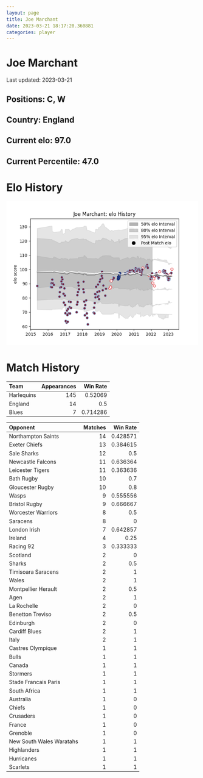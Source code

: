 ```yaml
---  
layout: page  
title: Joe Marchant  
date: 2023-03-21 18:17:20.360881  
categories: player  
---
```

# Joe Marchant


Last updated: 2023-03-21
## Positions: C, W

## Country: England

## Current elo: 97.0

## Current Percentile: 47.0

# Elo History


![elo history](history_JoeMarchant.png)
# Match History


| Team       |   Appearances |   Win Rate |
|:-----------|--------------:|-----------:|
| Harlequins |           145 |   0.52069  |
| England    |            14 |   0.5      |
| Blues      |             7 |   0.714286 |

| Opponent                 |   Matches |   Win Rate |
|:-------------------------|----------:|-----------:|
| Northampton Saints       |        14 |   0.428571 |
| Exeter Chiefs            |        13 |   0.384615 |
| Sale Sharks              |        12 |   0.5      |
| Newcastle Falcons        |        11 |   0.636364 |
| Leicester Tigers         |        11 |   0.363636 |
| Bath Rugby               |        10 |   0.7      |
| Gloucester Rugby         |        10 |   0.8      |
| Wasps                    |         9 |   0.555556 |
| Bristol Rugby            |         9 |   0.666667 |
| Worcester Warriors       |         8 |   0.5      |
| Saracens                 |         8 |   0        |
| London Irish             |         7 |   0.642857 |
| Ireland                  |         4 |   0.25     |
| Racing 92                |         3 |   0.333333 |
| Scotland                 |         2 |   0        |
| Sharks                   |         2 |   0.5      |
| Timisoara Saracens       |         2 |   1        |
| Wales                    |         2 |   1        |
| Montpellier Herault      |         2 |   0.5      |
| Agen                     |         2 |   1        |
| La Rochelle              |         2 |   0        |
| Benetton Treviso         |         2 |   0.5      |
| Edinburgh                |         2 |   0        |
| Cardiff Blues            |         2 |   1        |
| Italy                    |         2 |   1        |
| Castres Olympique        |         1 |   1        |
| Bulls                    |         1 |   1        |
| Canada                   |         1 |   1        |
| Stormers                 |         1 |   1        |
| Stade Francais Paris     |         1 |   1        |
| South Africa             |         1 |   1        |
| Australia                |         1 |   0        |
| Chiefs                   |         1 |   0        |
| Crusaders                |         1 |   0        |
| France                   |         1 |   0        |
| Grenoble                 |         1 |   0        |
| New South Wales Waratahs |         1 |   1        |
| Highlanders              |         1 |   1        |
| Hurricanes               |         1 |   1        |
| Scarlets                 |         1 |   1        |